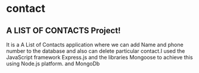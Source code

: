 # contact


## A LIST OF CONTACTS Project!

It is a A List of Contacts application where we can add
Name and phone number to the database and also can
delete particular contact.I used the JavaScript framework
Express.js and the libraries Mongoose to achieve this using
Node.js platform. and MongoDb
